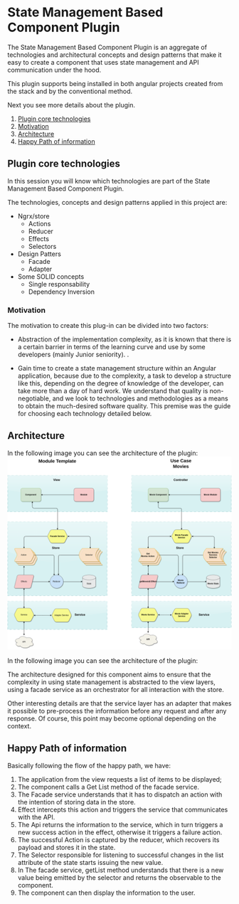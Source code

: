 # **State Management Based Component Plugin**

The State Management Based Component Plugin is an aggregate of technologies and architectural concepts and design patterns that make it easy to create a component that uses state management and API communication under the hood.

This plugin supports being installed in both angular projects created from the stack and by the conventional method.

Next you see more details about the plugin.

1. [Plugin core technologies](#plugin-core-technologies)
2. [Motivation](#motivation)
3. [Architecture](#architecture)
4. [Happy Path of information](#happy-path-of-information)

## **Plugin core technologies**

In this session you will know which technologies are part of the State Management Based Component Plugin.

The technologies, concepts and design patterns applied in this project are:

- Ngrx/store
    - Actions
    - Reducer
    - Effects
    - Selectors
- Design Patters
    - Facade
    - Adapter
- Some SOLID concepts
    - Single responsability
    - Dependency Inversion

### **Motivation**

The motivation to create this plug-in can be divided into two factors: 
- Abstraction of the implementation complexity, as it is known that there is a certain barrier in terms of the learning curve and use by some developers (mainly Junior seniority). .

- Gain time to create a state management structure within an Angular application, because due to the complexity, a task to develop a structure like this, depending on the degree of knowledge of the developer, can take more than a day of hard work.
We understand that quality is non-negotiable, and we look to technologies and methodologies as a means to obtain the much-desired software quality. This premise was the guide for choosing each technology detailed below.

## **Architecture**
In the following image you can see the architecture of the plugin:
![Architecture](../architecture.png)

In the following image you can see the architecture of the plugin:

The architecture designed for this component aims to ensure that the complexity in using state management is abstracted to the view layers, using a facade service as an orchestrator for all interaction with the store.

Other interesting details are that the service layer has an adapter that makes it possible to pre-process the information before any request and after any response. Of course, this point may become optional depending on the context.

## **Happy Path of information**
Basically following the flow of the happy path, we have:
1. The application from the view requests a list of items to be displayed;
2. The component calls a Get List method of the facade service.
3. The Facade service understands that it has to dispatch an action with the intention of storing data in the store.
4. Effect intercepts this action and triggers the service that communicates with the API.
5. The Api returns the information to the service, which in turn triggers a new success action in the effect, otherwise it triggers a failure action.
6. The successful Action is captured by the reducer, which recovers its payload and stores it in the state.
7. The Selector responsible for listening to successful changes in the list attribute of the state starts issuing the new value.
8. In The facade service, getList method understands that there is a new value being emitted by the selector and returns the observable to the component.
9. The component can then display the information to the user.
